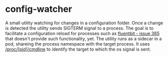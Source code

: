 # config-watcher
A small utility watching for changes in a configuration folder. Once a change is detected the utility sends SIGTERM signal to a process.
The goal is to facilitate a configuration reload for processes such as [fluentbit - issue 365](https://github.com/fluent/fluent-bit/issues/365) that doesn't provide such functionality, yet. The utility runs as a sidecar in a pod, shareing the process namespace with the target process. It uses [/proc/[pid]/cmdline](https://man7.org/linux/man-pages/man5/proc.5.html) to identify the target to which the os signal is sent.
